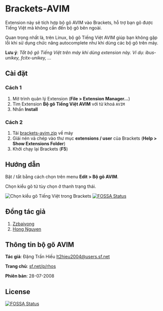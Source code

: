 # Brackets-AVIM

Extension này sẽ tích hợp bộ gõ AVIM vào Brackets, hỗ trợ bạn gõ được Tiếng Việt mà không cần đến bộ gõ bên ngoài.

Quan trọng nhất là, trên Linux, bộ gõ Tiếng Việt AVIM giúp bạn không gặp lỗi khi sử dụng chức năng autocomplete như khi dùng các bộ gõ trên máy.

**Lưu ý**: *Tắt bộ gõ Tiếng Việt trên máy khi dùng extension này. Ví dụ: ibus-unikey, fcitx-unikey, ...*

## Cài đặt

### Cách 1

1. Mở trình quản lý Extension (**File > Extension Manager...**)
2. Tìm Extension **Bộ gõ Tiếng Việt AVIM** với từ khoá `AVIM`
3. Nhấn **Install**

### Cách 2

1. Tải [brackets-avim.zip](https://github.com/baivong/brackets-avim/releases) về máy
2. Giải nén và chép vào thư mục **extensions / user** của Brackets (**Help > Show Extensions Folder**)
3. Khởi chạy lại Brackets (**F5**)

## Hướng dẫn

Bật / tắt bằng cách chọn trên menu **Edit > Bộ gõ AVIM**.

Chọn kiểu gõ từ tùy chọn ở thanh trạng thái.

![Chọn kiểu gõ Tiếng Việt trong Brackets](screenshot.png)
[![FOSSA Status](https://app.fossa.io/api/projects/git%2Bgithub.com%2Flelinhtinh%2Fbrackets-avim.svg?type=shield)](https://app.fossa.io/projects/git%2Bgithub.com%2Flelinhtinh%2Fbrackets-avim?ref=badge_shield)

## Đồng tác giả

1. [Zzbaivong](https://github.com/baivong)
2. [Hong Nguyen](https://github.com/nghong)

## Thông tin bộ gõ AVIM

**Tác giả**: Đặng Trần Hiếu <lt2hieu2004@users.sf.net>

**Trang chủ**: [sf.net/p/rhos](https://sourceforge.net/projects/rhos/)

**Phiên bản**: 28-07-2008


## License
[![FOSSA Status](https://app.fossa.io/api/projects/git%2Bgithub.com%2Flelinhtinh%2Fbrackets-avim.svg?type=large)](https://app.fossa.io/projects/git%2Bgithub.com%2Flelinhtinh%2Fbrackets-avim?ref=badge_large)